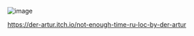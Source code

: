 ![image](https://github.com/user-attachments/assets/9d94f533-51c6-457f-b8dd-aa2d4788e449)

https://der-artur.itch.io/not-enough-time-ru-loc-by-der-artur
